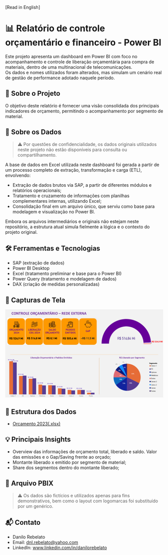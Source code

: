 [Read in English]

# 📊 Relatório de controle orçamentário e financeiro - Power BI

Este projeto apresenta um dashboard em Power BI com foco no acompanhamento e controle de liberação orçamentária para compra de materiais, dentro de uma multinacional de telecomunicações.  
Os dados e nomes utilizados foram alterados, mas simulam um cenário real de gestão de performance adotado naquele período.

## 🧩 Sobre o Projeto

O objetivo deste relatório é fornecer uma visão consolidada dos principais indicadores de orçamento, permitindo o acompanhamento por segmento de material.

## 🧩 Sobre os Dados

> ⚠️ Por questões de confidencialidade, os dados originais utilizados neste projeto não estão disponíveis para consulta ou compartilhamento.

A base de dados em Excel utilizada neste dashboard foi gerada a partir de um processo completo de extração, transformação e carga (ETL), envolvendo:

- Extração de dados brutos via SAP, a partir de diferentes módulos e relatórios operacionais;
- Tratamento e cruzamento de informações com planilhas complementares internas, utilizando Excel;
- Consolidação final em um arquivo único, que serviu como base para modelagem e visualização no Power BI.

Embora os arquivos intermediários e originais não estejam neste repositório, a estrutura atual simula fielmente a lógica e o contexto do projeto original.

## 🛠️ Ferramentas e Tecnologias

- SAP (extração de dados)  
- Power BI Desktop  
- Excel (tratamento preliminar e base para o Power BI)  
- Power Query (tratamento e modelagem de dados)  
- DAX (criação de medidas personalizadas)

## 📸 Capturas de Tela

![Dashboard Principal](https://github.com/DanRebelato/PowerBI-Orcamento/blob/main/Documentacao/Orcamento_2023.png)

## 📁 Estrutura dos Dados

- [Orcamento 2023(.xlsx)](https://github.com/DanRebelato/PowerBI-Orcamento/raw/refs/heads/main/Documentacao/Base%20Or%C3%A7amento.xlsx)

## 💡 Principais Insights

- Overview das informações de orçamento total, liberado e saldo. Valor das emissões e o Gap/Saving frente ao orçado;
- Montante liberado x emitido por segmento de material;
- Share dos segmentos dentro do montante liberado;

## 📂 Arquivo PBIX

> ⚠️ Os dados são fictícios e utilizados apenas para fins demonstrativos, bem como o layout com logomarcas foi substituído por um genérico.


## 📬 Contato

- Danilo Rebelato 
- Email: dnl.rebelato@yahoo.com
- LinkedIn: www.linkedin.com/in/danilorebelato 
